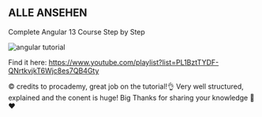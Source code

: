 ## ALLE ANSEHEN
Complete Angular 13 Course Step by Step

![angular tutorial](https://user-images.githubusercontent.com/93710089/218281400-351af66e-2e75-4653-8387-c1a4bfd591a0.JPG)

Find it here: https://www.youtube.com/playlist?list=PL1BztTYDF-QNrtkvjkT6Wjc8es7QB4Gty

:copyright: credits to procademy, great job on the tutorial!:ok_hand:
Very well structured, explained and the conent is huge! Big Thanks for sharing your knowledge :pray: :heart:
